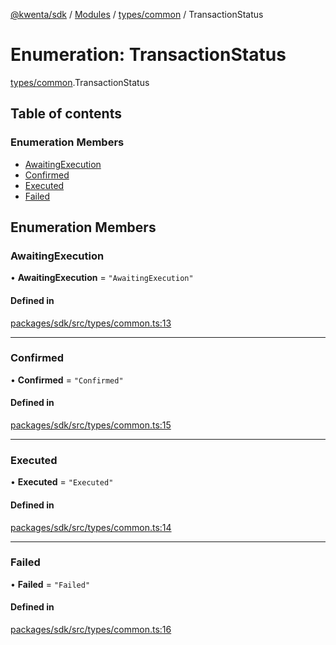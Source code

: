 [@kwenta/sdk](../README.md) / [Modules](../modules.md) / [types/common](../modules/types_common.md) / TransactionStatus

# Enumeration: TransactionStatus

[types/common](../modules/types_common.md).TransactionStatus

## Table of contents

### Enumeration Members

- [AwaitingExecution](types_common.TransactionStatus.md#awaitingexecution)
- [Confirmed](types_common.TransactionStatus.md#confirmed)
- [Executed](types_common.TransactionStatus.md#executed)
- [Failed](types_common.TransactionStatus.md#failed)

## Enumeration Members

### AwaitingExecution

• **AwaitingExecution** = ``"AwaitingExecution"``

#### Defined in

[packages/sdk/src/types/common.ts:13](https://github.com/Kwenta/kwenta/blob/616d9e548/packages/sdk/src/types/common.ts#L13)

___

### Confirmed

• **Confirmed** = ``"Confirmed"``

#### Defined in

[packages/sdk/src/types/common.ts:15](https://github.com/Kwenta/kwenta/blob/616d9e548/packages/sdk/src/types/common.ts#L15)

___

### Executed

• **Executed** = ``"Executed"``

#### Defined in

[packages/sdk/src/types/common.ts:14](https://github.com/Kwenta/kwenta/blob/616d9e548/packages/sdk/src/types/common.ts#L14)

___

### Failed

• **Failed** = ``"Failed"``

#### Defined in

[packages/sdk/src/types/common.ts:16](https://github.com/Kwenta/kwenta/blob/616d9e548/packages/sdk/src/types/common.ts#L16)
